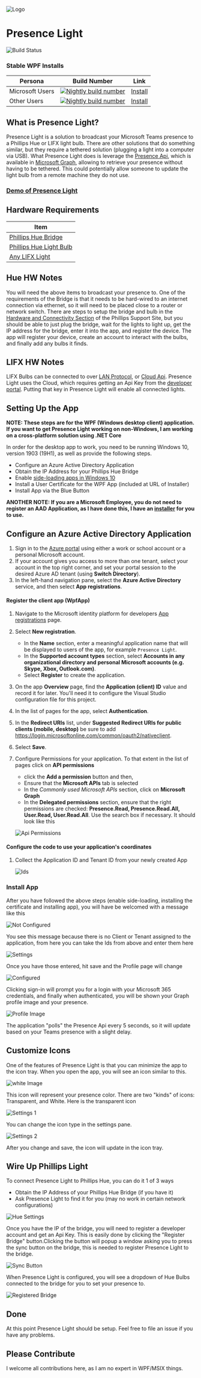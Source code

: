 ![Logo](Icon.png)
# Presence Light
![Build Status](https://dev.azure.com/isaaclevin/PresenceLight/_apis/build/status/CI-build-wpf?branchName=master)

### Stable WPF Installs

| Persona | Build Number | Link |
|--- | ------------ | ---- |
| Microsoft Users | [![Nightly build number](https://presencelight.z5.web.core.windows.net/MSFT/stable_badge.svg)](https://presencelight.z5.web.core.windows.net/MSFT/)| [Install](https://presencelight.z5.web.core.windows.net/MSFT/)
| Other Users | [![Nightly build number](https://presencelight.z5.web.core.windows.net/Prod/stable_badge.svg)](https://presencelight.z5.web.core.windows.net/Prod/)| [Install](https://presencelight.z5.web.core.windows.net/Prod/)


## What is Presence Light?

Presence Light is a solution to broadcast your Microsoft Teams presence to a Phillips Hue or LIFX light bulb. There are other solutions that do something similar, but they require a tethered solution (plugging a light into a computer via USB). What Presence Light does is leverage the [Presence Api](https://docs.microsoft.com/graph/api/presence-get), which is available in [Microsoft Graph](https://docs.microsoft.com/graph/overview), allowing to retrieve your presence without having to be tethered. This could potentially allow someone to update the light bulb from a remote machine they do not use.

### [Demo of Presence Light](https://youtu.be/nQbjKXxKlHU)

## Hardware Requirements

| Item  |
| ------------ |
| [Phillips Hue Bridge](https://www2.meethue.com/en-us/p/hue-bridge/046677458478)
| [Phillips Hue Light Bulb](https://www2.meethue.com/en-us/p/hue-white-and-color-ambiance-1-pack-e26/046677548483) |
| [Any LIFX Light](https://www.lifx.com/pages/all-products) |

## Hue HW Notes

You will need the above items to broadcast your presence to. One of the requirements of the Bridge is that it needs to be hard-wired to an internet connection via ethernet, so it will need to be placed close to a router or network switch. There are steps to setup the bridge and bulb in the [Hardware and Connectivity Section](https://www2.meethue.com/en-us/support/hardware-and-connectivity) of the Phillips Support Site, but you should be able to just plug the bridge, wait for the lights to light up, get the IP address for the bridge, enter it into the app, and register the device. The app will register your device, create an account to interact with the bulbs, and finally add any bulbs it finds.

## LIFX HW Notes

LIFX Bulbs can be connected to over [LAN Protocol](https://lan.developer.lifx.com/), or [Cloud Api](https://lifx.readme.io/docs). Presence Light uses the Cloud, which requires getting an Api Key from the [developer portal](https://cloud.lifx.com/settings). Putting that key in Presence Light will enable all connected lights.

## Setting Up the App

**NOTE: These steps are for the WPF (Windows desktop client) application. If you want to get Presence Light working on non-Windows, I am working on a cross-platform solution using .NET Core**

In order for the desktop app to work, you need to be running Windows 10, version 1903 (19H1), as well as provide the following steps.

- Configure an Azure Active Directory Application
- Obtain the IP Address for your Phillips Hue Bridge
- Enable [side-loading apps in Windows 10](https://docs.microsoft.com/en-us/windows/application-management/sideload-apps-in-windows-10)
- Install a User Certificate for the WPF App (included at URL of Installer)
- Install App via the Blue Button

**ANOTHER NOTE: If you are a Microsoft Employee, you do not need to register an AAD Application, as I have done this, I have an [installer](https://presencelight.z5.web.core.windows.net/MSFT) for you to use.**

## Configure an Azure Active Directory Application

1. Sign in to the [Azure portal](https://portal.azure.com) using either a work or school account or a personal Microsoft account.
1. If your account gives you access to more than one tenant, select your account in the top right corner, and set your portal session to the desired Azure AD tenant
   (using **Switch Directory**).
1. In the left-hand navigation pane, select the **Azure Active Directory** service, and then select **App registrations**.

#### Register the client app (WpfApp)

1. Navigate to the Microsoft identity platform for developers [App registrations](https://go.microsoft.com/fwlink/?linkid=2083908) page.
1. Select **New registration**.
   - In the **Name** section, enter a meaningful application name that will be displayed to users of the app, for example `Presence Light`.
   - In the **Supported account types** section, select **Accounts in any organizational directory and personal Microsoft accounts (e.g. Skype, Xbox, Outlook.com)**.
    - Select **Register** to create the application.
1. On the app **Overview** page, find the **Application (client) ID** value and record it for later. You'll need it to configure the Visual Studio configuration file for this project.
1. In the list of pages for the app, select **Authentication**.
  1. In the **Redirect URIs** list, under **Suggested Redirect URIs for public clients (mobile, desktop)** be sure to add https://login.microsoftonline.com/common/oauth2/nativeclient.
   1. Select **Save**.
1. Configure Permissions for your application. To that extent in the list of pages click on **API permissions**
   - click the **Add a permission** button and then,
   - Ensure that the **Microsoft APIs** tab is selected
   - In the *Commonly used Microsoft APIs* section, click on **Microsoft Graph**
   - In the **Delegated permissions** section, ensure that the right permissions are checked: **Presence.Read, Presence.Read.All, User.Read, User.Read.All**. Use the search box if necessary. It should look like this

   ![Api Permissions](static/api-perms.png)


#### Configure the code to use your application's coordinates

1. Collect the Application ID and Tenant ID from your newly created App

   ![Ids](static/id.png)


### Install App

After you have followed the above steps (enable side-loading, installing the certificate and installing app), you will have be welcomed with a message like this

   ![Not Configured](static/not-configured.png)

You see this message because there is no Client or Tenant assigned to the application, from here you can take the Ids from above and enter them here

   ![Settings](static/settings.png)

Once you have those entered, hit save and the Profile page will change

   ![Configured](static/configured.png)

Clicking sign-in will prompt you for a login with your Microsoft 365 credentials, and finally when authenticated, you will be shown your Graph profile image and your presence.

   ![Profile Image](static/profile.png)

The application "polls" the Presence Api every 5 seconds, so it will update based on your Teams presence with a slight delay.

## Customize Icons

One of the features of Presence Light is that you can minimize the app to the icon tray. When you open the app, you will see an icon similar to this.

   ![white Image](static/light-icon.png)

This icon will represent your presence color. There are two "kinds" of icons: Transparent, and White. Here is the transparent icon

   ![Settings 1](static/trans-icon.png)

You can change the icon type in the settings pane.

   ![Settings 2](static/settings1.png)

After you change and save, the icon will update in the icon tray.

## Wire Up Phillips Light

To connect Presence Light to Phillips Hue, you can do it 1 of 3 ways

 - Obtain the IP Address of your Phillips Hue Bridge (if you have it)
 - Ask Presence Light to find it for you (may no work in certain network configurations)

 ![Hue Settings](static/hue-settings.png)

 Once you have the IP of the bridge, you will need to register a developer account and get an Api Key. This is easily done by clicking the "Register Bridge" button.Clicking the button will popup a window asking you to press the sync button on the bridge, this is needed to register Presence Light to the bridge.

 ![Sync Button](static/sync-button.png)

 When Presence Light is configured, you will see a dropdown of Hue Bulbs connected to the bridge for you to set your presence to.

 ![Registered Bridge](static/registered-bridge.png)

 ## Done

 At this point Presence Light should be setup. Feel free to file an issue if you have any problems.

## Please Contribute

I welcome all contributions here, as I am no expert in WPF/MSIX things.

